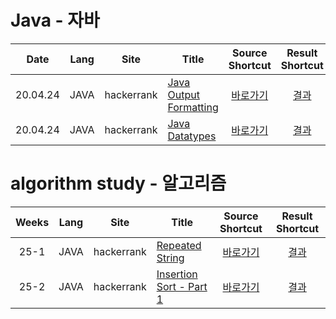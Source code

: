 # Java - 자바

| Date | Lang | Site | Title | Source Shortcut | Result Shortcut |
| :--------: | :--------: | :--------: | -------- | :--------: | :--------: |
| 20.04.24 | JAVA | hackerrank | [Java Output Formatting](https://www.hackerrank.com/challenges/java-output-formatting/problem) |  [바로가기](https://github.com/0Joon/youngjoon/blob/master/Java/20.04.24/JavaOutputFormatting.java) |  [결과](https://github.com/0Joon/youngjoon/issues/1) |
| 20.04.24 | JAVA | hackerrank | [Java Datatypes](https://www.hackerrank.com/challenges/insertionsort1/problem) |  [바로가기](https://github.com/0Joon/youngjoon/blob/master/Java/20.04.24/JavaDatatypes.java) |  [결과](https://github.com/0Joon/youngjoon/issues/2) |


# algorithm study - 알고리즘

| Weeks | Lang | Site | Title | Source Shortcut | Result Shortcut |
| :--------: | :--------: | :--------: | -------- | :--------: | :--------: |
| 25-1 | JAVA | hackerrank | [Repeated String](https://www.hackerrank.com/challenges/java-datatypes/problem) |  [바로가기](https://github.com/0Joon/youngjoon/blob/master/25/RepeatedString.java) |  [결과](https://github.com/0Joon/youngjoon/issues/1) |
| 25-2 | JAVA | hackerrank | [Insertion Sort - Part 1](https://www.hackerrank.com/challenges/insertionsort1/problem) |  [바로가기](https://github.com/0Joon/youngjoon/blob/master/25/InsertionSort1.java) |  [결과](https://github.com/0Joon/youngjoon/issues/2) |
